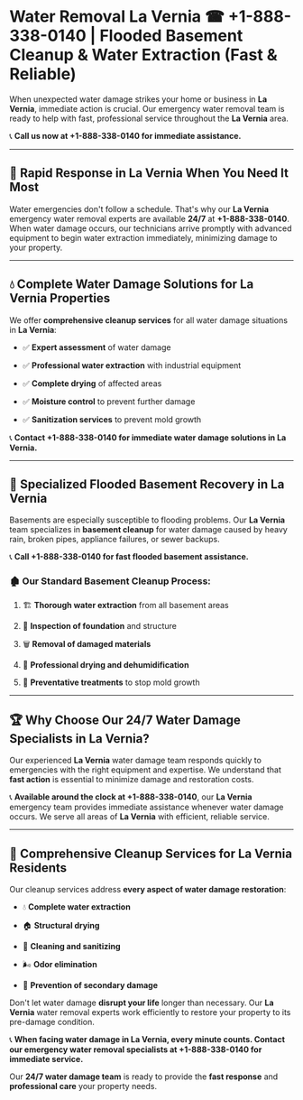 # Water Removal La Vernia ☎ +1-888-338-0140 | Flooded Basement Cleanup & Water Extraction (Fast & Reliable)

When unexpected water damage strikes your home or business in **La Vernia**, immediate action is crucial. Our emergency water removal team is ready to help with fast, professional service throughout the **La Vernia** area. 

📞 **Call us now at +1-888-338-0140 for immediate assistance.**
---
## 🚀 Rapid Response in La Vernia When You Need It Most
Water emergencies don't follow a schedule. That's why our **La Vernia** emergency water removal experts are available **24/7** at **+1-888-338-0140**. When water damage occurs, our technicians arrive promptly with advanced equipment to begin water extraction immediately, minimizing damage to your property.
---
## 💧 Complete Water Damage Solutions for La Vernia Properties
We offer **comprehensive cleanup services** for all water damage situations in **La Vernia**:
- ✅ **Expert assessment** of water damage  
- ✅ **Professional water extraction** with industrial equipment  
- ✅ **Complete drying** of affected areas  
- ✅ **Moisture control** to prevent further damage  
- ✅ **Sanitization services** to prevent mold growth  
📞 **Contact +1-888-338-0140 for immediate water damage solutions in La Vernia.**
---
## 🌊 Specialized Flooded Basement Recovery in La Vernia
Basements are especially susceptible to flooding problems. Our **La Vernia** team specializes in **basement cleanup** for water damage caused by heavy rain, broken pipes, appliance failures, or sewer backups. 
📞 **Call +1-888-338-0140 for fast flooded basement assistance.**
### 🏚️ Our Standard Basement Cleanup Process:
1. 🏗️ **Thorough water extraction** from all basement areas  
2. 🔎 **Inspection of foundation** and structure  
3. 🗑️ **Removal of damaged materials**  
4. 💨 **Professional drying and dehumidification**  
5. 🚫 **Preventative treatments** to stop mold growth  
---
## 🏆 Why Choose Our 24/7 Water Damage Specialists in La Vernia?
Our experienced **La Vernia** water damage team responds quickly to emergencies with the right equipment and expertise. We understand that **fast action** is essential to minimize damage and restoration costs.
📞 **Available around the clock at +1-888-338-0140**, our **La Vernia** emergency team provides immediate assistance whenever water damage occurs. We serve all areas of **La Vernia** with efficient, reliable service.
---
## 🧹 Comprehensive Cleanup Services for La Vernia Residents
Our cleanup services address **every aspect of water damage restoration**:
- 💧 **Complete water extraction**  
- 🏠 **Structural drying**  
- 🧼 **Cleaning and sanitizing**  
- 🌬️ **Odor elimination**  
- 🚫 **Prevention of secondary damage**  
Don't let water damage **disrupt your life** longer than necessary. Our **La Vernia** water removal experts work efficiently to restore your property to its pre-damage condition.
📞 **When facing water damage in La Vernia, every minute counts. Contact our emergency water removal specialists at +1-888-338-0140 for immediate service.**
Our **24/7 water damage team** is ready to provide the **fast response** and **professional care** your property needs.
